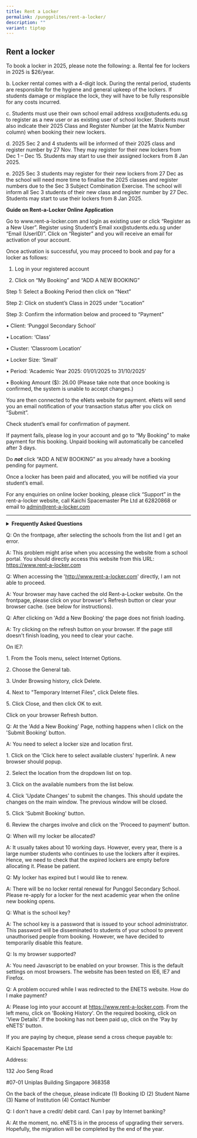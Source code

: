 ```yaml
---
title: Rent a Locker
permalink: /punggolites/rent-a-locker/
description: ""
variant: tiptap
---
```

<h2>Rent a locker </h2>
<p>To book a locker in 2025, please note the following: a. Rental fee for
lockers in 2025 is $26/year.</p>
<p>b. Locker rental comes with a 4-digit lock. During the rental period,
students are responsible for the hygiene and general upkeep of the lockers.
If students damage or misplace the lock, they will have to be fully responsible
for any costs incurred.</p>
<p>c. Students must use their own school email address xxx@students.edu.sg
to register as a new user or as existing user of school locker. Students
must also indicate their 2025 Class and Register Number (at the Matrix
Number column) when booking their new lockers.</p>
<p>d. 2025 Sec 2 and 4 students will be informed of their 2025 class and
register number by 27 Nov. They may register for their new lockers from
Dec 1 – Dec 15. Students may start to use their assigned lockers from 8
Jan 2025.</p>
<p>e. 2025 Sec 3 students may register for their new lockers from 27 Dec
as the school will need more time to finalise the 2025 classes and register
numbers due to the Sec 3 Subject Combination Exercise. The school will
inform all Sec 3 students of their new class and register number by 27
Dec. Students may start to use their lockers from 8 Jan 2025.</p>
<p><strong>Guide on Rent-a-Locker Online Application</strong>
</p>
<p>Go to www.rent-a-locker.com and login as existing user or click “Register
as a New User”. Register using Student’s Email xxx@students.edu.sg under
“Email (UserID)”. Click on “Register” and you will receive an email for
activation of your account.</p>
<p>Once activation is successful, you may proceed to book and pay for a locker
as follows:</p>
<ol data-tight="true" class="tight">
<li>
<p>Log in your registered account</p>
</li>
<li>
<p>Click on “My Booking” and “ADD A NEW BOOKING”</p>
</li>
</ol>
<p>Step 1: Select a Booking Period then click on “Next”</p>
<p>Step 2: Click on student’s Class in 2025 under “Location”</p>
<p>Step 3: Confirm the information below and proceed to “Payment”</p>
<p>• Client: ‘Punggol Secondary School’</p>
<p>• Location: ‘Class’</p>
<p>• Cluster: ‘Classroom Location’</p>
<p>• Locker Size: ‘Small’</p>
<p>• Period: ‘Academic Year 2025: 01/01/2025 to 31/10/2025’</p>
<p>• Booking Amount ($): 26.00 (Please take note that once booking is confirmed,
the system is unable to accept changes.)</p>
<p>You are then connected to the eNets website for payment. eNets will send
you an email notification of your transaction status after you click on
“Submit”.</p>
<p>Check student’s email for confirmation of payment.</p>
<p>If payment fails, please log in your account and go to “My Booking” to
make payment for this booking. Unpaid booking will automatically be cancelled
after 3 days.</p>
<p>Do <strong><em>not</em></strong> click “ADD A NEW BOOKING” as you already
have a booking pending for payment.</p>
<p>Once a locker has been paid and allocated, you will be notified via your
student’s email.</p>
<p>For any enquiries on online locker booking, please click “Support” in
the rent-a-locker website, call Kaichi Spacemaster Pte Ltd at 62820868
or email to <a href="mailto:admin@rent-a-locker.com" rel="noopener noreferrer nofollow" target="_blank">admin@rent-a-locker.com</a>
</p>
<hr>
<div data-type="detailGroup" class="isomer-accordion-group isomer-accordion isomer-accordion-white">
<details class="isomer-details">
<summary><strong>Frequently Asked Questions</strong>
</summary>
<div data-type="detailsContent" class="isomer-details-content">
<p></p>
</div>
</details>
</div>
<p>Q: On the frontpage, after selecting the schools from the list and I get
an error.</p>
<p>A: This problem might arise when you accessing the website from a school
portal. You should directly access this website from this URL: <a href="https://www.rent-a-locker.com" rel="noopener noreferrer nofollow" target="_blank">https://www.rent-a-locker.com</a>
</p>
<p></p>
<p>Q: When accessing the '<a href="http://www.rent-a-locker.com" rel="noopener noreferrer nofollow" target="_blank">http://www.rent-a-locker.com</a>' directly,
I am not able to proceed.</p>
<p>A: Your browser may have cached the old Rent-a-Locker website. On the
frontpage, please click on your browser's Refresh button or clear your
browser cache. (see below for instructions).</p>
<p></p>
<p>Q: After clicking on 'Add a New Booking' the page does not finish loading.</p>
<p>A: Try clicking on the refresh button on your browser. If the page still
doesn't finish loading, you need to clear your cache.</p>
<p></p>
<p>On IE7:</p>
<p>1. From the Tools menu, select Internet Options.</p>
<p>2. Choose the General tab.</p>
<p>3. Under Browsing history, click Delete.</p>
<p>4. Next to "Temporary Internet Files", click Delete files.</p>
<p>5. Click Close, and then click OK to exit.</p>
<p></p>
<p>Click on your browser Refresh button.</p>
<p>Q: At the 'Add a New Booking' Page, nothing happens when I click on the
'Submit Booking' button.</p>
<p>A: You need to select a locker size and location first.</p>
<p>1. Click on the 'Click here to select available clusters' hyperlink. A
new browser should popup.</p>
<p>2. Select the location from the dropdown list on top.</p>
<p>3. Click on the available numbers from the list below.</p>
<p>4. Click 'Update Changes' to submit the changes. This should update the
changes on the main window. The previous window will be closed.</p>
<p>5. Click 'Submit Booking' button.</p>
<p>6. Review the charges involve and click on the 'Proceed to payment' button.</p>
<p>Q: When will my locker be allocated?</p>
<p>A: It usually takes about 10 working days. However, every year, there
is a large number students who continues to use the lockers after it expires.
Hence, we need to check that the expired lockers are empty before allocating
it. Please be patient.</p>
<p></p>
<p>Q: My locker has expired but I would like to renew.</p>
<p>A: There will be no locker rental renewal for Punggol Secondary School.
Please re-apply for a locker for the next academic year when the online
new booking opens.</p>
<p></p>
<p>Q: What is the school key?</p>
<p>A: The school key is a password that is issued to your school administrator.
This password will be disseminated to students of your school to prevent
unauthorised people from booking. However, we have decided to temporarily
disable this feature.</p>
<p></p>
<p>Q: Is my browser supported?</p>
<p>A: You need Javascript to be enabled on your browser. This is the default
settings on most browsers. The website has been tested on IE6, IE7 and
Firefox.</p>
<p></p>
<p>Q: A problem occured while I was redirected to the ENETS website. How
do I make payment?</p>
<p>A: Please log into your account at <a href="https://www.rent-a-locker.com" rel="noopener noreferrer nofollow" target="_blank">https://www.rent-a-locker.com</a>.
From the left menu, click on 'Booking History'. On the required booking,
click on 'View Details'. If the booking has not been paid up, click on
the 'Pay by eNETS' button.</p>
<p>If you are paying by cheque, please send a cross cheque payable to:</p>
<p>Kaichi Spacemaster Pte Ltd</p>
<p>Address:</p>
<p>132 Joo Seng Road</p>
<p>#07-01 Uniplas Building Singapore 368358</p>
<p></p>
<p>On the back of the cheque, please indicate (1) Booking ID (2) Student
Name (3) Name of Institution (4) Contact Number</p>
<p>Q: I don't have a credit/ debit card. Can I pay by Internet banking?</p>
<p>A: At the moment, no. eNETS is in the process of upgrading their servers.
Hopefully, the migration will be completed by the end of the year.</p>
<p></p>